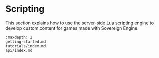 # Scripting

This section explains how to use the server-side Lua scripting engine to
develop custom content for games made with Sovereign Engine.

```{toctree}
:maxdepth: 2
getting-started.md
tutorials/index.md
api/index.md
```
